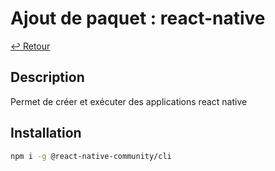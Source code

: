 # Ajout de paquet : react-native

[↩️ Retour](./README.md)

## Description

Permet de créer et exécuter des applications react native

## Installation

```bash
npm i -g @react-native-community/cli
```
